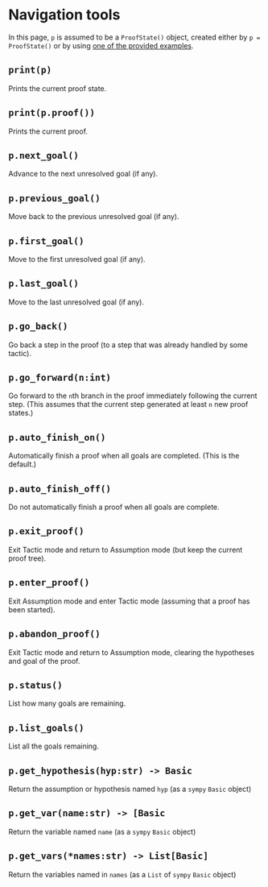 # Navigation tools

In this page, `p` is assumed to be a `ProofState()` object, created either by `p = ProofState()` or by using [one of the provided examples](exercises.md).

## `print(p)`

Prints the current proof state.

## `print(p.proof())`

Prints the current proof.

## `p.next_goal()`

Advance to the next unresolved goal (if any).

## `p.previous_goal()`

Move back to the previous unresolved goal (if any).

## `p.first_goal()`

Move to the first unresolved goal (if any).

## `p.last_goal()`

Move to the last unresolved goal (if any).

## `p.go_back()`

Go back a step in the proof (to a step that was already handled by some tactic).

## `p.go_forward(n:int)`

Go forward to the `n`th branch in the proof immediately following the current step.  (This assumes that the current step generated at least `n` new proof states.)

## `p.auto_finish_on()`

Automatically finish a proof when all goals are completed. (This is the default.)

## `p.auto_finish_off()`

Do not automatically finish a proof when all goals are complete.

## `p.exit_proof()`

Exit Tactic mode and return to Assumption mode (but keep the current proof tree).

## `p.enter_proof()`

Exit Assumption mode and enter Tactic mode (assuming that a proof has been started).

## `p.abandon_proof()`

Exit Tactic mode and return to Assumption mode, clearing the hypotheses and goal of the proof.

## `p.status()`

List how many goals are remaining.

## `p.list_goals()`

List all the goals remaining.

## `p.get_hypothesis(hyp:str) -> Basic`

Return the assumption or hypothesis named `hyp` (as a `sympy` `Basic` object)

## `p.get_var(name:str) -> [Basic`

Return the variable named `name` (as a `sympy` `Basic` object)

## `p.get_vars(*names:str) -> List[Basic]`

Return the variables named in `names` (as a `List` of `sympy` `Basic` object)

